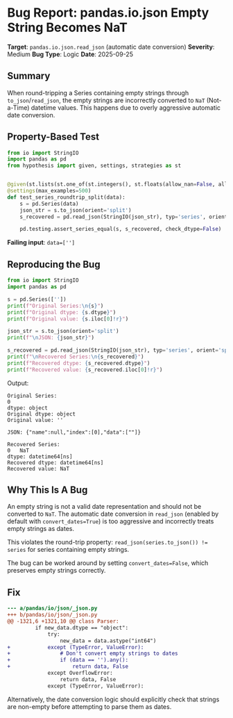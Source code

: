 # Bug Report: pandas.io.json Empty String Becomes NaT

**Target**: `pandas.io.json.read_json` (automatic date conversion)
**Severity**: Medium
**Bug Type**: Logic
**Date**: 2025-09-25

## Summary

When round-tripping a Series containing empty strings through `to_json`/`read_json`, the empty strings are incorrectly converted to `NaT` (Not-a-Time) datetime values. This happens due to overly aggressive automatic date conversion.

## Property-Based Test

```python
from io import StringIO
import pandas as pd
from hypothesis import given, settings, strategies as st


@given(st.lists(st.one_of(st.integers(), st.floats(allow_nan=False, allow_infinity=False), st.text()), min_size=1, max_size=20))
@settings(max_examples=500)
def test_series_roundtrip_split(data):
    s = pd.Series(data)
    json_str = s.to_json(orient='split')
    s_recovered = pd.read_json(StringIO(json_str), typ='series', orient='split')

    pd.testing.assert_series_equal(s, s_recovered, check_dtype=False)
```

**Failing input**: `data=['']`

## Reproducing the Bug

```python
from io import StringIO
import pandas as pd

s = pd.Series([''])
print(f"Original Series:\n{s}")
print(f"Original dtype: {s.dtype}")
print(f"Original value: {s.iloc[0]!r}")

json_str = s.to_json(orient='split')
print(f"\nJSON: {json_str}")

s_recovered = pd.read_json(StringIO(json_str), typ='series', orient='split')
print(f"\nRecovered Series:\n{s_recovered}")
print(f"Recovered dtype: {s_recovered.dtype}")
print(f"Recovered value: {s_recovered.iloc[0]!r}")
```

Output:
```
Original Series:
0
dtype: object
Original dtype: object
Original value: ''

JSON: {"name":null,"index":[0],"data":[""]}

Recovered Series:
0   NaT
dtype: datetime64[ns]
Recovered dtype: datetime64[ns]
Recovered value: NaT
```

## Why This Is A Bug

An empty string is not a valid date representation and should not be converted to `NaT`. The automatic date conversion in `read_json` (enabled by default with `convert_dates=True`) is too aggressive and incorrectly treats empty strings as dates.

This violates the round-trip property: `read_json(series.to_json()) != series` for series containing empty strings.

The bug can be worked around by setting `convert_dates=False`, which preserves empty strings correctly.

## Fix

```diff
--- a/pandas/io/json/_json.py
+++ b/pandas/io/json/_json.py
@@ -1321,6 +1321,10 @@ class Parser:
         if new_data.dtype == "object":
             try:
                 new_data = data.astype("int64")
+            except (TypeError, ValueError):
+                # Don't convert empty strings to dates
+                if (data == '').any():
+                    return data, False
             except OverflowError:
                 return data, False
             except (TypeError, ValueError):
```

Alternatively, the date conversion logic should explicitly check that strings are non-empty before attempting to parse them as dates.